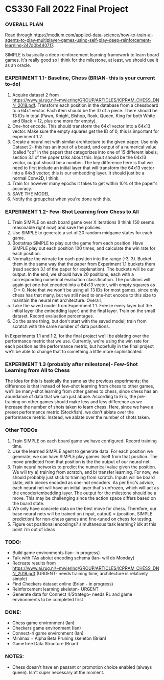 # CS330 Fall 2022 Final Project

### OVERALL PLAN
Read through https://medium.com/applied-data-science/how-to-train-ai-agents-to-play-multiplayer-games-using-self-play-deep-reinforcement-learning-247d0b440717.

SIMPLE is basically a deep reinforcement learning framework to learn board games. It's really good so I think for the milestone, at least, we should use it as an oracle.

### EXPERIMENT 1.1- Baseline, Chess (BRIAN- this is your current to-do)
1. Acquire dataset 2 from https://www.ai.rug.nl/~mwiering/GROUP/ARTICLES/ICPRAM_CHESS_DNN_2018.pdf. Transform each position in the database from a chessboard to a 64x1 vector. Each item should be the ID of a piece. There should be 13 IDs in total (Pawn, Knight, Bishop, Rook, Queen, King for both White and Black = 12, plus one more for empty).
2. One-hot encode. This should transform the 64x1 vector into a 64x13 vector. Make sure the empty squares get the ID of 0, this is important for experiment 1.2.
3. Create a neural net with similar architecture to the given paper. Use only Dataset 2- this has an input of a board, and output of a numerical value (called "cp" in the paper) that categorizes into one of 15 different labels, section 3.1 of the paper talks about this. Input should be the 64x13 vector, output should be a number. The key difference here is that we need to first include an initial layer that will transform the 64x13 vector into a 64x8 vector; this is our embedding layer. It should just be a normal Conv2D, I think.
4. Train for however many epochs it takes to get within 10% of the paper's accuracy.
5. SAVE THE MODEL
6. Notify the groupchat when you're done with this.

### EXPERIMENT 1.2- Few-Shot Learning from Chess to All
1. Train SIMPLE on each board game over X iterations (I think 150 seems reasonable right now) and save the policies. 
2. Use SIMPLE to generate a set of 20 random midgame states for each game.
3. Bootstrap SIMPLE to play out the game from each position. Have SIMPLE play out each position 100 times, and calculate the win rate for each position.
4. Normalize the winrate for each position into the range (-3, 3). Bucket them in the same way that the paper from Experiment 1.1 buckets them (read section 3.1 of the paper for explanation). The buckets will be our output. In the end, we should have 20 positions, each with a corresponding numerical evaluation classification. The positions will again get one-hot encoded into a 64x13 vector, with empty squares as ID = 0. Note that we won't be using all 13 IDs for most games, since only chess has that many, but we still need to one-hot encode to this size to maintain the neural net architecture. Overall, 
5. Take the saved model from Experiment 1.1. Freeze every layer but the initial layer (the embedding layer) and the final layer. Train on the small dataset. Record evaluation percentages.
6. Do the same thing, but don't start with the saved model; train from scratch with the same number of data positions.

In Experiments 1.1 and 1.2, for the final project we'll be ablating over the performance metric that we use. Currently, we're using the win rate for each position as the performance metric, but hopefully in the final project we'll be able to change that to something a little more sophisticated.

### EXPERIMENT 1.3 (probably after milestone)- Few-Shot Learning from All to Chess
The idea for this is basically the same as the previous experiments; the difference is that instead of few-shot learning from chess to other games, we'll be many-shot learning from other games to chess, since chess has an abundance of data that we can just abuse. According to Eric, the pre-training on other games should make less and less difference as we increase the number of shots taken to learn chess. Here, since we have a preset performance metric (Stockfish), we don't ablate over the performance metric. Instead, we ablate over the number of shots taken. 



### Other TODOs

1. Train SIMPLE on each board game we have configured. Record training time.
2. Use the learned SIMPLE agent to generate data. For each position we generate, we can have SIMPLE play games itself from that position. The move predicted from that position is the the output of our neural net. 
3. Train neural networks to predict the numerical value given the position. We will try a) training from scratch, and b) transfer learning. For now, we should probably just stick to training from scratch. Inputs will be board state, with pieces encoded as one-hot encoders. As per Eric's advice, each neural net will have an initial layer that's unfrozen, which will act as the encoder/embedding layer. The output for the milestone should be a move. This may be challenging since the action space differs based on the board state. 
4. We only have concrete data on the best move for chess. Therefore, our base neural nets will be trained on (input, output) = (position, SIMPLE prediction) for non-chess games and fine-tuned on chess for testing.
5. Figure out positional encodings? simultaneous task learning? idk at this point i'm out of ideas


### TODO:
- Build game environments (Ian- in progress)
- Talk with TAs aboiut encoding schema (Ian- will do Monday)
- Recreate results from https://www.ai.rug.nl/~mwiering/GROUP/ARTICLES/ICPRAM_CHESS_DNN_2018.pdf (URGENT- needs training time, architecture is relatively simple)
- Find Checkers dataset online (Brian - in progress)
- Reinforcement learning skeleton- URGENT
- Generate data for Connect 4/Stratego- needs RL and game environments to be completed first

### DONE:
- Chess game environment (Ian)
- Checkers game environment (Ian)
- Connect-4 game environment (Ian)
- Minimax + Alpha Beta Pruning skeleton (Brian)
- GameTree Data Structure (Brian)

### NOTES:
- Chess doesn't have en passant or promotion choice enabled (always queen). Isn't super necessary at the moment.
